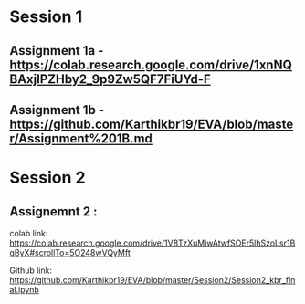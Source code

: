 # Session 1
 ## Assignment 1a - https://colab.research.google.com/drive/1xnNQBAxjlPZHby2_9p9Zw5QF7FiUYd-F
 ## Assignment 1b - https://github.com/Karthikbr19/EVA/blob/master/Assignment%201B.md
 
# Session 2
 ## Assignemnt 2 :
colab link: https://colab.research.google.com/drive/1V8TzXuMiwAtwfSOEr5lhSzoLsr1BqByX#scrollTo=5O248wVQyMft

Github link: https://github.com/Karthikbr19/EVA/blob/master/Session2/Session2_kbr_final.ipynb

